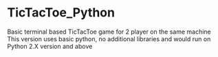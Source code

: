 # TicTacToe_Python
Basic terminal based TicTacToe game for 2 player on the same machine
This version uses basic python, no additional libraries and would run on Python 2.X version and above
